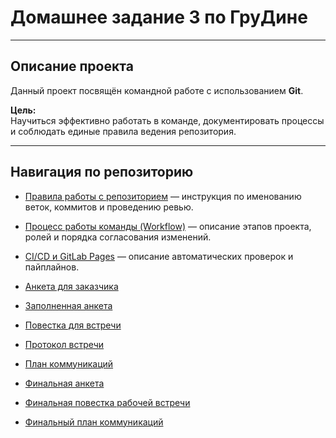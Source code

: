 # Домашнее задание 3 по ГруДине

---

## Описание проекта

Данный проект посвящён командной работе с использованием **Git**.

**Цель:**  
Научиться эффективно работать в команде,
документировать процессы и соблюдать единые правила ведения репозитория.

---

## Навигация по репозиторию

- [Правила работы с репозиторием](docs/contribution.md)
  — инструкция по именованию веток, коммитов и проведению ревью.

- [Процесс работы команды (Workflow)](docs/workflow.md)
  — описание этапов проекта, ролей и порядка согласования изменений.

- [CI/CD и GitLab Pages](docs/ci-cd.md)
  — описание автоматических проверок и пайплайнов.

- [Анкета для заказчика](content/questionnaire.md)

- [Заполненная анкета](content/questionnaire-filled.md)

- [Повестка для встречи](content/interview-questions.md)

- [Протокол встречи](content/interview-protocol.md)

- [План коммуникаций](content/communication-plan.md)

- [Финальная анкета](final/questionnaire-final.pdf)

- [Финальная повестка рабочей встречи](final/interview-protocol-final.pdf)

- [Финальный план коммуникаций](final/communication-plan-final.pdf)
